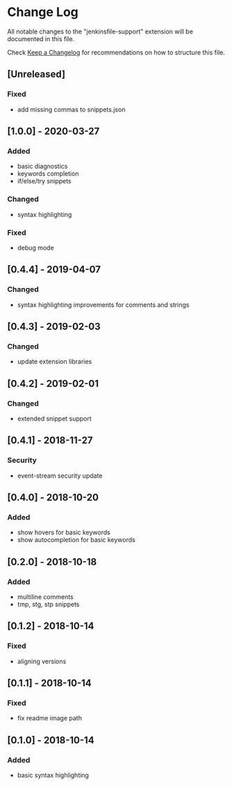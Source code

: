 # Change Log
All notable changes to the "jenkinsfile-support" extension will be documented in this file.

Check [Keep a Changelog](http://keepachangelog.com/) for recommendations on how to structure this file.

## [Unreleased]
### Fixed
- add missing commas to snippets.json

## [1.0.0] - 2020-03-27
### Added
- basic diagnostics
- keywords completion
- if/else/try snippets

### Changed
- syntax highlighting

### Fixed
- debug mode

## [0.4.4] - 2019-04-07
### Changed
- syntax highlighting improvements for comments and strings

## [0.4.3] - 2019-02-03
### Changed
- update extension libraries

## [0.4.2] - 2019-02-01
### Changed
- extended snippet support

## [0.4.1] - 2018-11-27
### Security
- event-stream security update

## [0.4.0] - 2018-10-20
### Added
- show hovers for basic keywords
- show autocompletion for basic keywords

## [0.2.0] - 2018-10-18
### Added
- multiline comments
- tmp, stg, stp snippets

## [0.1.2] - 2018-10-14
### Fixed
- aligning versions

## [0.1.1] - 2018-10-14
### Fixed
- fix readme image path

## [0.1.0] - 2018-10-14
### Added 
- basic syntax highlighting